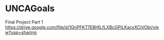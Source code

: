 # UNCAGoals
Final Project Part 1
https://drive.google.com/file/d/1GnPFKT7EBHILfLXBcGPILKacxXCiVObj/view?usp=sharing

